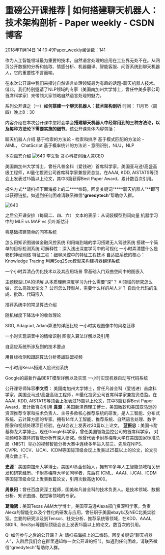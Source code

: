 
# 重磅公开课推荐 | 如何搭建聊天机器人：技术架构剖析 - Paper weekly - CSDN博客


2018年11月14日 14:10:49[Paper_weekly](https://me.csdn.net/c9Yv2cf9I06K2A9E)阅读数：141


作为人工智能领域最为重要的技术，自然语言处理的应用在工业界无处不在。从网页公开数据的分析和抽取、情感分析、机器翻译、智能客服、问答系统到聊天机器人，它的重要性不言而喻。

在本次公开课中我们来探讨自然语言处理领域最为有趣的话题-聊天机器人技术。借此，我们特别邀请了NLP领域的专家（美国南加州大学博士，曾任中美多家公司首席科学家）来带领大家领略自然语言处理的魅力。

系列公开课之（一）**如何搭建一个聊天机器人：技术架构剖析**
时间： 11月15（周四）晚上8：30

内容介绍在本次公开课中您将会学会**搭建聊天机器人中经常用到的三种方法论，以及每种方法论下需要实施的细节**。该公开课具体内容包括：

聊天机器人介绍
基于检索的方法论 - 检索和排序
基于模式匹配的方法论 - AIML， ChatScript
基于概率统计的方法论 - 意图识别，NLU，NLP

本次嘉宾介绍
![640](https://ss.csdn.net/p?https://mmbiz.qpic.cn/mmbiz_png/K6CcD1eo0ib8GqJtOL585F4t57lQYNEHGkOYIynJIn5XtXjpgSoppe0ETVbAHmuMjL3vdtAZXOCHVRQlEfdMqcw/640)
李文哲
贪心科技创始人兼CEO

美国南加州大学博士，曾任凡普金科（爱钱进）首席科学家，美国亚马逊/高盛高级工程师，AI量化投资公司首席科学家兼投资总监。在AAAI, KDD, AISTATS等顶会上发表过15篇以上论文，其中3篇获得Best Paper Award，累计数百次引用。

报名方式**请扫描下面海报上的二****维码，回复关键词“****聊天机器人”**即可以获得链接。如遇到任何困难请联系微信“**greedytech**”帮助你入群。

![640](https://ss.csdn.net/p?https://mmbiz.qpic.cn/mmbiz_jpg/K6CcD1eo0ib8GqJtOL585F4t57lQYNEHGuYBVkDHIhHzaDAZamhqb9IER3ic2R3zp7LWO6LAdCv36kAHrRzic0AQw/640)

之后公开课安排（每周二、四、六）
文本的表示：从词袋模型到词向量
机器学习中的 MLE vs MAP vs 贝叶斯估计

零基础搭建简单的问答系统

怎么用知识图谱做金融风控系统
利用端到端的学习搭建无人驾驶系统
搭建一个简单的目标检测系统
可解释性：深入浅出深度学习中的可视化
一小时弄清楚什么是卷积神经网络
特征工程：细聊风控中的特征工程技术
自适应系统的核心：Knowledge Tracing
利用Seq2Seq模型来构建机器翻译系统

一个小时弄清凸优化技术以及其应用场景
零基础入门双曲空间中的图嵌入

主题模型LDA的详解
从本质理解深度学习为什么需要“深”？
AI领域的研究怎么做，怎么高效发论文？
公司怎么转型AI，需要什么样的AI人才？
自动化代码的生成、批改、代码嵌入

推荐系统中的常见算法介绍

随机梯度下降法中的收敛理论

SGD, Adagrad, Adam算法的详细比较
一小时实现图像中的风格迁移

一小时实现语音中的情绪识别
图嵌入算法详解以及引用

自适应系统所涉及到的技术要点

用目标检测和跟踪算法分析英雄联盟视频

一小时用Keras搭建人脸识别系统

Google的最新作品BERT模型详解以及实现
一小时实现机器自动写代码系统

公开课导师阵容**李文哲**： 美国南加州大学博士，曾任凡普金科（爱钱进）首席科学家，美国亚马逊/高盛高级工程师，AI量化投资公司首席科学家兼投资总监。在AAAI, KDD, AISTATS等顶会上发表过15篇以上论文，其中3篇获得Best Paper Award，累计数百次引用
**袁源**：美国新泽西理工博士，美国微软和美国亚马逊的资深推荐专家和技术负责人、主导多款核心推荐系统的研发，是人工智能、分布式系统、云计算方面的专家。拥有14年人工智能、推荐系统、自然语言处理、数字图像和视频处理项目经验。在AI会议上发表过20篇以上论文。
**蓝振忠**：美国卡耐基梅龙大学博士。现任Google科学家，曾任美国智能监控公司的首席科学家， 对视频和多媒体的智能分析有深入研究。他曾代表卡耐基梅隆大学在美国国家标准总局（NIST）举办的视频智能分析大赛中连续多年进入前三。先后在NIPS、CVPR、ICCV、IJCAI、ICDM等国际顶级会议上发表过25篇以上的论文，论文引用次数上千。

**史源**：美国南加州大学博士，美国AI基金创始人，拥有10多年人工智能领域相关研发和研究经历。卡耐基梅隆大学访问学者，先后在 ICML、AAAI、IJCAI、ICDM等国际顶级会议上发表数篇论文，引用次数高达1000。

**周景阳**：曾任百度资深工程师，国美和凡普金科的技术负责人。是技术领域、数据分析、知识图谱、视觉等领域的专家。

**葛瀚骋**：美国Texas A&M大学博士，美国亚马逊Alexa部门资深科学家，负责Alexa的智能化以及个性化的研发与应用，曾任职于美国ebay以及NEC北美实验室。主要的研究涉及到Tensor、社交分析、推荐系统等领域，在KDD、AAAI、SIGIR、RecSys等国际顶级会议上发表15篇以上的论文，数百次的引用。

Q: 如何参与之后的公开课？
A: 请扫描海报上的二维码，回复关键词“聊天机器人”，入群后我们会在群里通知每一次公开课的细节。如遇到任何困难，请联系微信“greedytech”帮助你入群。


